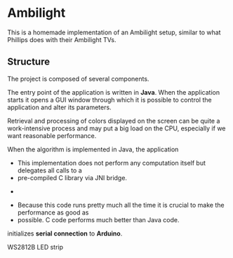 # Ambilight

This is a homemade implementation of an Ambilight setup, similar to what Phillips does with their
Ambilight TVs.

## Structure
The project is composed of several components.

The entry point of the application is written in **Java**. When the application starts it opens 
a GUI window through which it is possible to control the application and alter its parameters.

Retrieval and processing of colors displayed on the screen can be quite a work-intensive process 
and may put a big load on the CPU, especially if we want reasonable performance.

When the algorithm is implemented in Java, the application 


 * This implementation does not perform any computation itself but delegates all calls to a
 * pre-compiled C library via JNI bridge.
 * <p>
 * Because this code runs pretty much all the time it is crucial to make the performance as good as
 * possible. C code performs much better than Java code.
 
initializes **serial connection** to **Arduino**.

WS2812B LED strip